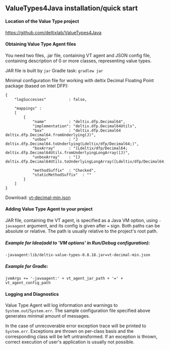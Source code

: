 ## ValueTypes4Java installation/quick start

#### Location of the Value Type project
https://github.com/deltixlab/ValueTypes4Java

#### Obtaining Value Type Agent files
You need two files, .jar file, containing VT agent and JSON config file, containing description of 0 or more classes, representing value types.

JAR file is built by `jar` Gradle task:
`gradlew jar`


Minimal configuration file for working with deltix Decimal Floating Point package (based on Intel DFP):
```
{
	"logSuccesses"          : false,

	"mappings" :
	[
		{
			"name"          : "deltix.dfp.Decimal64",
			"implementation": "deltix.dfp.Decimal64Utils",
			"box"           : "deltix.dfp.Decimal64 deltix.dfp.Decimal64.fromUnderlying(J)",
			"unbox"         : "J deltix.dfp.Decimal64.toUnderlying(Ldeltix/dfp/Decimal64;)",
			"boxArray"      : "[Ldeltix/dfp/Decimal64; deltix.dfp.Decimal64Utils.fromUnderlyingLongArray([J)",
			"unboxArray"    : "[J deltix.dfp.Decimal64Utils.toUnderlyingLongArray([Ldeltix/dfp/Decimal64;)",

			"methodSuffix"  : "Checked",
			"staticMethodSuffix"  : ""
		}
	]
}
```
Download: [vt-decimal-min.json](../cfg/vt-decimal-min.json)

#### Adding Value Type Agent to your project
JAR file, containing the VT agent, is specified as a Java VM option, using `-javaagent` argument, and its config is given after `=` sign. Both paths can be absolute or relative. The path is usually relative to the project's root path.

##### Example for Idea(add to 'VM options' in Run/Debug configuration):
`-javaagent:lib/deltix-value-types-0.8.18.jar=vt-decimal-min.json`

##### Example for Gradle:

`jvmArgs += '-javaagent:' + vt_agent_jar_path + '=' + vt_agent_config_path`

#### Logging and Diagnostics
Value Type Agent will log information and warnings to `System.out`/`System.err`. The sample configuration file specified above generates minimal amount of messages.

In the case of unrecoverable error exception trace will be printed to `System.err`. Exceptions are thrown on per-class basis and the corresponding class will be left untransformed.
If an exception is thrown, correct execution of user's application is usually not possible.